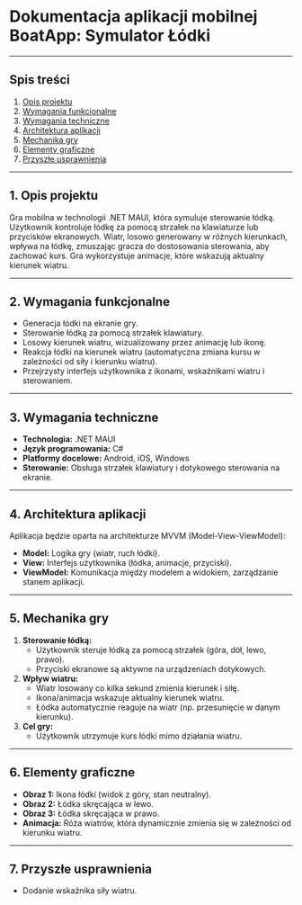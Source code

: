 # Dokumentacja aplikacji mobilnej BoatApp: **Symulator Łódki**

---

## Spis treści
1. [Opis projektu](#1-opis-projektu)
2. [Wymagania funkcjonalne](#2-wymagania-funkcjonalne)
3. [Wymagania techniczne](#3-wymagania-techniczne)
4. [Architektura aplikacji](#4-architektura-aplikacji)
5. [Mechanika gry](#5-mechanika-gry)
6. [Elementy graficzne](#6-elementy-graficzne)
7. [Przyszłe usprawnienia](#7-przyszłe-usprawnienia)

---

## 1. **Opis projektu**
Gra mobilna w technologii .NET MAUI, która symuluje sterowanie łódką. Użytkownik kontroluje łódkę za pomocą strzałek na klawiaturze lub przycisków ekranowych. Wiatr, losowo generowany w różnych kierunkach, wpływa na łódkę, zmuszając gracza do dostosowania sterowania, aby zachować kurs. Gra wykorzystuje animacje, które wskazują aktualny kierunek wiatru.

---

## 2. **Wymagania funkcjonalne**
- Generacja łódki na ekranie gry.
- Sterowanie łódką za pomocą strzałek klawiatury.
- Losowy kierunek wiatru, wizualizowany przez animację lub ikonę.
- Reakcja łódki na kierunek wiatru (automatyczna zmiana kursu w zależności od siły i kierunku wiatru).
- Przejrzysty interfejs użytkownika z ikonami, wskaźnikami wiatru i sterowaniem.

---

## 3. **Wymagania techniczne**
- **Technologia:** .NET MAUI
- **Język programowania:** C#
- **Platformy docelowe:** Android, iOS, Windows
- **Sterowanie:** Obsługa strzałek klawiatury i dotykowego sterowania na ekranie.

---

## 4. **Architektura aplikacji**
Aplikacja będzie oparta na architekturze MVVM (Model-View-ViewModel):
- **Model:** Logika gry (wiatr, ruch łódki).
- **View:** Interfejs użytkownika (łódka, animacje, przyciski).
- **ViewModel:** Komunikacja między modelem a widokiem, zarządzanie stanem aplikacji.

---

## 5. **Mechanika gry**
1. **Sterowanie łódką:**
   - Użytkownik steruje łódką za pomocą strzałek (góra, dół, lewo, prawo).
   - Przyciski ekranowe są aktywne na urządzeniach dotykowych.
2. **Wpływ wiatru:**
   - Wiatr losowany co kilka sekund zmienia kierunek i siłę.
   - Ikona/animacja wskazuje aktualny kierunek wiatru.
   - Łódka automatycznie reaguje na wiatr (np. przesunięcie w danym kierunku).
3. **Cel gry:**
   - Użytkownik utrzymuje kurs łódki mimo działania wiatru.

---

## 6. **Elementy graficzne**
- **Obraz 1:** Ikona łódki (widok z góry, stan neutralny).
- **Obraz 2:** Łódka skręcająca w lewo.
- **Obraz 3:** Łódka skręcająca w prawo.
- **Animacja:** Róża wiatrów, która dynamicznie zmienia się w zależności od kierunku wiatru.

---

## 7. **Przyszłe usprawnienia**
- Dodanie wskaźnika siły wiatru.

